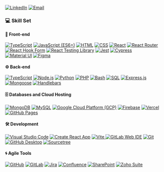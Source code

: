 <p>
    <a href="https://www.linkedin.com/in/bsingh4"><img alt="LinkedIn" src="https://img.shields.io/badge/LinkedIn-0A66C2.svg?logo=linkedin&logoColor=white"></a>
    <a href="mailto:bsinghv8@gmail.com"><img alt="Email" src="https://img.shields.io/badge/Email-D14836.svg?logo=gmail&logoColor=white"></a>
</p>

### 💻 Skill Set

#### 🎨 Front-end
<p>
    <a href="https://www.typescriptlang.org/docs/"><img alt="TypeScript" src="https://img.shields.io/badge/TypeScript-3178C6.svg?logo=typescript&logoColor=white"></a>
    <a href="https://developer.mozilla.org/en-US/docs/Web/JavaScript"><img alt="JavaScript (ES6+)" src="https://img.shields.io/badge/JavaScript-F7DF1E.svg?logo=javascript&logoColor=black"></a>
    <a href="https://developer.mozilla.org/en-US/docs/Web/HTML"><img alt="HTML" src="https://img.shields.io/badge/HTML-E34F26.svg?logo=html5&logoColor=white"></a>
    <a href="https://developer.mozilla.org/en-US/docs/Web/CSS"><img alt="CSS" src="https://img.shields.io/badge/CSS-1572B6.svg?logo=css3&logoColor=white"></a>
    <a href="https://reactjs.org/docs/getting-started.html"><img alt="React" src="https://img.shields.io/badge/React-61DAFB.svg?logo=react&logoColor=black"></a>
    <a href="https://reactrouter.com/en/main"><img alt="React Router" src="https://img.shields.io/badge/React_Router-CA4245.svg?logo=reactrouter&logoColor=white"></a>
    <a href="https://react-hook-form.com/get-started"><img alt="React Hook Form" src="https://img.shields.io/badge/React_Hook_Form-EC5990.svg?logo=reacthookform&logoColor=white"></a>
    <a href="https://testing-library.com/docs/react-testing-library/intro/"><img alt="React Testing Library" src="https://img.shields.io/badge/React_Testing_Library-E33332.svg?logo=testinglibrary&logoColor=white"></a>
    <a href="https://jestjs.io/docs/getting-started"><img alt="Jest" src="https://img.shields.io/badge/Jest-C21325.svg?logo=jest&logoColor=white"></a>
    <a href="https://docs.cypress.io/guides/overview/why-cypress"><img alt="Cypress" src="https://img.shields.io/badge/Cypress-69D3A7.svg?logo=cypress&logoColor=white"></a>
<!--     <a href="https://playwright.dev/docs/intro"><img alt="Playwright" src=""></a> -->
    <a href="https://mui.com/getting-started/installation/"><img alt="Material UI" src="https://img.shields.io/badge/Material_UI-%23007FFF.svg?logo=mui&logoColor=white"></a>
<!--     <a href="https://tailwindcss.com/docs"><img alt="Tailwind CSS" src=""></a> -->
    <a href="https://www.figma.com/resources/learn-design/"><img alt="Figma" src="https://img.shields.io/badge/Figma-F24E1E.svg?logo=figma&logoColor=white"></a> 
</p>

#### ⚙️ Back-end
<p>
    <a href="https://www.typescriptlang.org/docs/"><img alt="TypeScript" src="https://img.shields.io/badge/TypeScript-3178C6.svg?logo=typescript&logoColor=white"></a>
    <a href="https://nodejs.org/en/docs/"><img alt="Node.js" src="https://img.shields.io/badge/Node.js-5FA04E.svg?logo=node.js&logoColor=white"></a>
    <a href="https://docs.python.org/3/"><img alt="Python" src="https://img.shields.io/badge/Python-3776AB.svg?logo=python&logoColor=white"></a>
    <a href="https://www.php.net/docs.php"><img alt="PHP" src="https://img.shields.io/badge/PHP-777BB4.svg?logo=php&logoColor=white"></a>
<!--     <a href="https://docs.oracle.com/javase/8/docs/"><img alt="Java" src="https://img.shields.io/badge/Java-007396.svg?logo=java&logoColor=white"></a>
    <a href="https://docs.rocketsoftware.com/bundle/jbase_lib_5x/page/sxp1715095745405.html"><img alt="jBASE BASIC" src=""></a> -->
    <a href="https://www.gnu.org/software/bash/manual/"><img alt="Bash" src="https://img.shields.io/badge/Bash-121011.svg?logo=gnu-bash&logoColor=white"></a>
    <a href="https://www.w3schools.com/sql/"><img alt="SQL" src="https://custom-icon-badges.herokuapp.com/badge/SQL-025E8C.svg?logo=database&logoColor=white"></a>
    <a href="https://expressjs.com/en/starter/installing.html"><img alt="Express.js" src="https://img.shields.io/badge/Express.js-404d59.svg?logo=express&logoColor=white"></a>
    <a href="https://mongoosejs.com/docs/guide.html"><img alt="Mongoose" src="https://img.shields.io/badge/Mongoose_ODM-880000.svg?logo=mongoose"></a>
    <a href="https://handlebarsjs.com/guide/"><img alt="Handlebars" src="https://img.shields.io/badge/Handlebars.js-000000.svg?logo=handlebarsdotjs"></a>
<!--     <a href="https://developer.mozilla.org/en-US/docs/Web/API/WebSockets_API"><img alt="WebSockets" src=""></a> need to edit this link -->
</p>

#### 🗄️ Databases and Cloud Hosting
<p>
    <a href="https://docs.mongodb.com/"><img alt="MongoDB" src="https://img.shields.io/badge/MongoDB-47A248.svg?logo=mongodb&logoColor=white"></a>
    <a href="https://dev.mysql.com/doc/"><img alt="MySQL" src="https://img.shields.io/badge/MySQL-4479A1.svg?logo=mysql&logoColor=white"></a>
    <a href="https://cloud.google.com/docs/application-hosting"><img alt="Google Cloud Platform (GCP)" src="https://img.shields.io/badge/Google_Cloud-4285F4.svg?logo=googlecloud&logoColor=white"></a>
    <a href="https://firebase.google.com/docs/build"><img alt="Firebase" src="https://img.shields.io/badge/Firebase-DD2C00.svg?logo=firebase"></a>
    <a href="https://vercel.com/docs"><img alt="Vercel" src="https://img.shields.io/badge/Vercel-000000.svg?logo=vercel"></a>
    <a href="https://pages.github.com/"><img alt="GitHub Pages" src="https://img.shields.io/badge/GitHub_Pages-222222.svg?logo=githubpages">
</a>
</p>

#### 🛠️ Development
<p>
      <a href="https://code.visualstudio.com/docs"><img alt="Visual Studio Code" src="https://img.shields.io/badge/Visual%20Studio%20Code-0078d7.svg?logo=visual-studio-code&logoColor=white"></a>
    <a href="https://create-react-app.dev/docs/getting-started"><img alt="Create React App" src="https://img.shields.io/badge/Create_React_App-09D3AC.svg?logo=createreactapp&logoColor=white"></a>
    <a href="https://vitejs.dev/guide/"><img alt="Vite" src="https://img.shields.io/badge/Vite-646CFF.svg?logo=vite&logoColor=white">
</a>
    <a href="#"><img alt="GitLab Web IDE" src="https://img.shields.io/badge/GitLab_Web_IDE-FC6D26.svg?logo=gitlab&logoColor=white"></a>
    <a href="https://git-scm.com/doc"><img alt="Git" src="https://img.shields.io/badge/Git-F05033.svg?logo=git&logoColor=white"></a>
    <a href="https://desktop.github.com/"><img alt="GitHub Desktop" src="https://img.shields.io/badge/GitHub_Desktop-6e5494.svg?logo=github"></a>
    <a href="https://www.sourcetreeapp.com/"><img alt="Sourcetree" src="https://img.shields.io/badge/SourceTree-0052CC.svg?logo=sourcetree">
</a>
</p>

#### 🌀 Agile Tools
<p>
    <a href="https://github.com/"><img alt="GitHub" src="https://img.shields.io/badge/GitHub-181717.svg?logo=github"></a>
    <a href="https://about.gitlab.com/"><img alt="GitLab" src="https://img.shields.io/badge/GitLab-FC6D26.svg?logo=gitlab&logoColor=white"></a>
    <a href="https://www.atlassian.com/software/jira"><img alt="Jira" src="https://img.shields.io/badge/Jira-0052CC.svg?logo=jira&logoColor=white"></a>
    <a href="https://www.atlassian.com/software/confluence"><img alt="Confluence" src="https://img.shields.io/badge/Confluence-172B4D.svg?logo=confluence&logoColor=white"></a>
    <a href="https://www.microsoft.com/en-us/microsoft-365/sharepoint/collaboration"><img alt="SharePoint" src="https://img.shields.io/badge/SharePoint-0078D4.svg?logo=microsoft-sharepoint&logoColor=white"></a>
    <a href="https://help.zoho.com/portal/en/kb"><img alt="Zoho Suite" src="https://img.shields.io/badge/Zoho_Suite-DC3741.svg?logo=zoho&logoColor=white"></a>

</p>

<!-- 
#### 🌐 Utilities
<p>
    <a href="https://learning.postman.com/docs/getting-started/introduction/"><img alt="Postman" src="https://img.shields.io/badge/Postman-FF6C37?logo=postman&logoColor=white"></a>
    <a href="https://brave.com/"><img alt="Brave" src="https://img.shields.io/badge/-Brave-FB542B?logo=brave&logoColor=white"></a>
    <a href="#"><img alt="Shift browser" src=""></a>
    <a href="https://regex101.com/"><img alt="Regex 101" src=""></a>
    <a href="https://www.site24x7.com/tools/time-stamp-converter.html"><img alt="Unix Timestamp Converter" src=""></a>
    <a href="https://piehost.com/websocket-tester"><img alt="WebSocket Tester" src=""></a>
    <a href="https://swagger.io/tools/swagger-ui/"><img alt="Swagger UI" src=""></a>
    <a href="https://jwt.io/"><img alt="JWT.IO" src=""></a>
    <a href="https://www.npmjs.com/package/jwt-cli"><img alt="JWT CLI" src=""></a>
</p> -->

<!--
**basinghse/basinghse** is a ✨ _special_ ✨ repository because its `README.md` (this file) appears on your GitHub profile.

Here are some ideas to get you started:

- 🔭 I’m currently working on ...
- 🌱 I’m currently learning ...
- 👯 I’m looking to collaborate on ...
- 🤔 I’m looking for help with ...
- 💬 Ask me about ...
- 📫 How to reach me: ...
- 😄 Pronouns: ...
- ⚡ Fun fact: ...
-->

